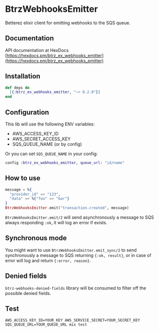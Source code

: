 # BtrzWebhooksEmitter

Betterez elixir client for emitting webhooks to the SQS queue.

## Documentation
API documentation at HexDocs [https://hexdocs.pm/btrz_ex_webhooks_emitter](https://hexdocs.pm/btrz_ex_webhooks_emitter)

## Installation

```elixir
def deps do
  [{:btrz_ex_webhooks_emitter, "~> 0.2.0"}]
end
```
## Configuration
This lib will use the following ENV variables:
  * AWS_ACCESS_KEY_ID
  * AWS_SECRET_ACCESS_KEY
  * SQS_QUEUE_NAME (or by config)

Or you can set `SQS_QUEUE_NAME` in your config:
```elixir
config :btrz_ex_webhooks_emitter, queue_url: "id/name"
```
## How to use
```elixir
message = %{
  "provider_id" => "123",
  "data" => %{"foo" => "bar"}
}
BtrzWebhooksEmitter.emit("transaction.created", message)
```

`BtrzWebhooksEmitter.emit/2` will send asynchronously a message to SQS always responding `:ok`, it will log an error if exists.

## Synchronous mode
You might want to use `BtrzWebhooksEmitter.emit_sync/2` to send synchronously a message to SQS returning `{:ok, result}`, or in case of error will log and return `{:error, reason}`.

## Denied fields
`btrz-webhooks-denied-fields` library will be consumed to filter off the possible denied fields.
 
## Test
`AWS_ACCESS_KEY_ID=YOUR_KEY AWS_SERVICE_SECRET=YOUR_SECRET_KEY SQS_QUEUE_URL=YOUR_QUEUE_URL mix test`


